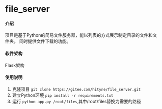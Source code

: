 # file_server

#### 介绍
项目是基于Python的简易文件服务器，能以列表的方式展示制定目录的文件和文件夹。
同时提供文件下载的功能。

#### 软件架构
Flask架构

#### 使用说明

1. 克隆项目 `git clone https://gitee.com/hityne/file_server.git`
2. 建立Python环境 `pip install -r requirements.txt`
3. 运行 `python app.py /root/files`,其中/root/files替换为需要的路径


